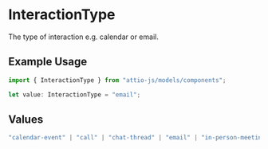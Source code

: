 # InteractionType

The type of interaction e.g. calendar or email.

## Example Usage

```typescript
import { InteractionType } from "attio-js/models/components";

let value: InteractionType = "email";
```

## Values

```typescript
"calendar-event" | "call" | "chat-thread" | "email" | "in-person-meeting" | "meeting"
```